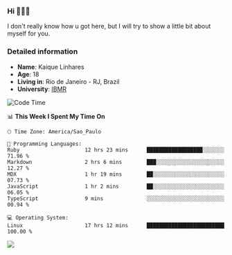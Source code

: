 ### Hi 🙋🏽‍♂️

I don't really know how u got here, but I will try to show a little bit about myself for you.

### Detailed information

* **Name**: Kaique Linhares
* **Age**: 18
* **Living in**: Rio  de Janeiro - RJ, Brazil
* **University**: [IBMR](https://www.ibmr.br/)

<!--START_SECTION:waka-->
![Code Time](http://img.shields.io/badge/Code%20Time-513%20hrs%2024%20mins-blue)

📊 **This Week I Spent My Time On** 

```text
🕑︎ Time Zone: America/Sao_Paulo

💬 Programming Languages: 
Ruby                     12 hrs 23 mins      ██████████████████░░░░░░░   71.96 % 
Markdown                 2 hrs 6 mins        ███░░░░░░░░░░░░░░░░░░░░░░   12.27 % 
MDX                      1 hr 19 mins        ██░░░░░░░░░░░░░░░░░░░░░░░   07.73 % 
JavaScript               1 hr 2 mins         ██░░░░░░░░░░░░░░░░░░░░░░░   06.05 % 
TypeScript               9 mins              ░░░░░░░░░░░░░░░░░░░░░░░░░   00.94 % 

💻 Operating System: 
Linux                    17 hrs 12 mins      █████████████████████████   100.00 % 
```


<!--END_SECTION:waka-->

<a href="https://www.linkedin.com/in/kaique-linhares-25a840208/"  target="_blank"><img src="https://img.shields.io/badge/-LinkedIn-%230077B5?style=for-the-badge&logo=linkedin&logoColor=white" target="_blank"></a>
